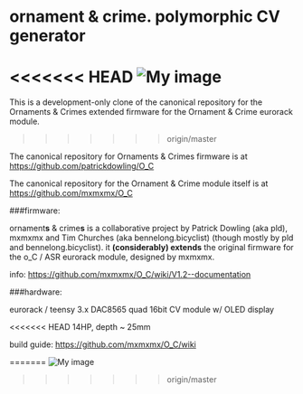 ornament & crime. polymorphic CV generator
===

<<<<<<< HEAD
![My image](https://farm1.staticflickr.com/676/20090774694_b56e557693_b.jpg)
=======
This is a development-only clone of the canonical repository for the Ornaments & Crimes extended firmware for the Ornament & Crime eurorack module.
>>>>>>> origin/master

The canonical repository for Ornaments & Crimes firmware is at https://github.com/patrickdowling/O_C

The canonical repository for the Ornament & Crime module itself is at https://github.com/mxmxmx/O_C

###firmware:

ornament**s** & crime**s** is a collaborative project by Patrick Dowling (aka pld), mxmxmx and Tim Churches (aka bennelong.bicyclist) (though mostly by pld and bennelong.bicyclist). it **(considerably) extends** the original firmware for the o_C / ASR eurorack module, designed by mxmxmx.

info: https://github.com/mxmxmx/O_C/wiki/V1.2--documentation

###hardware:

eurorack / teensy 3.x DAC8565 quad 16bit CV module w/ OLED display

<<<<<<< HEAD
14HP, depth ~ 25mm

build guide: https://github.com/mxmxmx/O_C/wiki

=======
![My image](https://farm1.staticflickr.com/676/20090774694_b56e557693_b.jpg)
>>>>>>> origin/master
